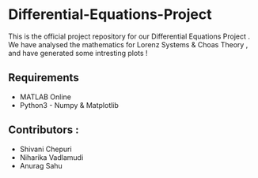 # Differential-Equations-Project
This is the official project repository for our Differential Equations Project . We have analysed the mathematics for Lorenz Systems & Choas Theory , and have generated some intresting plots ! 

## Requirements 
* MATLAB Online 
* Python3 - Numpy & Matplotlib 

## Contributors : 
* Shivani Chepuri  
* Niharika Vadlamudi 
* Anurag Sahu 
